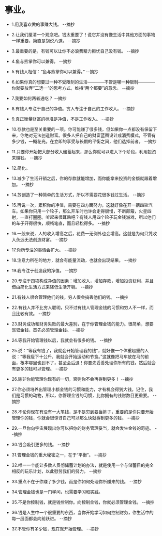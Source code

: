 # 事业。

- 1.用我喜欢做的事赚大钱。 --摘抄

- 2.让我们厘清一个观念吧。钱太重要了！说它并没有像生活中其他方面的事物一样重要，简直是胡说八道。 --摘抄

- 3.最重要的是，有钱可以让你不必浪费精力担忧自己没有钱。 --摘抄

- 4.鱼与熊掌你可以兼得。 --摘抄

- 5.有钱人相信：“鱼与熊掌你可以兼得。” --摘抄

- 6.如果你真的想要过一种不受限制的生活————不管是哪一种限制————你就要放弃“二选一”的思考方式，维持“两个都要”的意念。 --摘抄

- 7.我要如何两者通吃？ --摘抄

- 8.有钱人专注于自己的净值。穷人专注于自己的工作收入。 --摘抄

- 9.真正衡量财富的标准是净值，不是工作收入。 --摘抄

- 10.存款也是至关重要的一项。你可能赚了很多钱，但如果你一点都没有保留下来，你绝对无法创造财富。很多人把自己的财富蓝图设计成消费模式，不管有多少钱，一概花光。在立即的享受与长期的平衡之间，他们选择前者。 --摘抄

- 11.只要你开始把大部分收入储蓄起来，那么你就可以进入下个阶段，利用投资来赚钱。 --摘抄

- 12.简化。

- 13.减少了生活开销之后，你的存款就能增加，而你能拿来投资的金额就跟着增加。 --摘抄

- 14.苏创造了一种简单的生活方式，所以不需要花很多钱过生活。 --摘抄

- 15.再说一次，累积你的净值，需要在四方面努力，这就好像在开一辆四轮汽车。如果你只用一个轮子，那么开车时也许会走得很慢，不断颠簸，火星四射，一直打圈圈。听起来很耳熟吧？有钱人用四个轮子玩金钱游戏，所以他们的车子开得很快，顺畅笔直，而且轻松得多。 --摘抄

- 16.一般来说，人的收入增高之后，花费一无例外也会增高。这就是为何只凭收入永远无法创造财富。 --摘抄

- 17.你所专注的事情会扩大。 --摘抄

- 18.注意力所在的地方，就会有能量流动，也就会出现结果。 --摘抄

- 19.我专注于创造我的净值。 --摘抄

- 20.专注于四项构成净值的因素：增加收入，增加存款，增加投资获利，并且借由简化生活方式来降低生活开销。 --摘抄

- 21.有钱人很会管理他们的钱。穷人很会搞丢他们的钱。 --摘抄

- 22.有钱人并不比穷人聪明，只不过有钱人管理金钱的习惯和穷人不一样，而且比较有效。 --摘抄

- 23.财务成功和财务失败的最大差别，在于你管理金钱的能力。很简单，想要驾驭金钱，首先必须管理金钱。 --摘抄

- 24.等我开始管理钱以后，我就会有很多的钱。 --摘抄

- 25.说：“等我有钱了，我就会开始管理我的钱”，就好像一个体重超重的人说：“等我瘦下十公斤，我就会开始运动和节食。”这就像把马车放在马的前面，根本哪里也到不了，甚至会后退！你要先妥善处理你所有的钱，然后就会有更多的钱可以管理。 --摘抄

- 26.除非你能管理你现有的一切，否则你不会再得到更多！ --摘抄

- 27.你必须培养出管理小额金钱的习惯和能力，才有机会得到大钱。记住，我们是习惯的动物，所以，你管理金钱的习惯，比你拥有的钱财数目更重要。 --摘抄

- 28.不论你现在有没有一大笔钱，是不是穷到要当裤子，重要的是你只要开始管理你的钱，你就会很惊讶自己可以那么快就得到更多的钱。 --摘抄

- 29.一旦你向宇宙展现出你可以把你的财务管理妥当，就会发生金钱的奇迹。 --摘抄

- 30.钱会吸引更多的钱。 --摘抄

- 31.管理金钱的重大秘密之一，在于“平衡”。 --摘抄

- 32.唯一一个能让多数人贯彻储蓄计划的办法，就是使用一个与储蓄目的完全相反的玩乐计划，以此慰劳我们的努力。 --摘抄

- 33.重点不在于你赚了多少钱，而是你如何处理你所赚来的钱。 --摘抄

- 34.管理金钱也是一门学问，也需要学习和实践。

- 35.不是你控制钱，就是钱控制你。向控制金钱，你就必须管理金钱。 --摘抄

- 36.钱是人生中一个很重要的东西，当你开始学习如何控制财务，你生活中的每一层面都会向前跃进。 --摘抄

- 37.不管你有多少钱，现在就开始管理。 --摘抄
